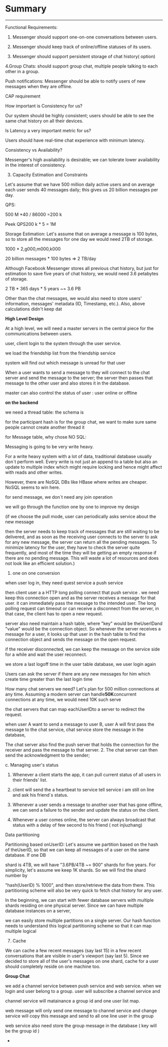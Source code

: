 # Summary



---

Functional Requirements:

1. Messenger should support one-on-one conversations between users.

2. Messenger should keep track of online/offline statuses of its users.

3. Messenger should support persistent storage of chat history( option)

4.Group Chats: should support group chat, multiple people talking to each other in a group.



Push notifications: Messenger should be able to notify users of new messages when they are offline.



CAP requirement



How important is Consistency for us?

Our system should be highly consistent; users should be able to see the same chat history on all their devices.



Is Latency a very important metric for us?

Users should have real-time chat experience with minimum latency.



Consistency vs Availability?

Messenger's high availability is desirable; we can tolerate lower availability in the interest of consistency.





3. Capacity Estimation and Constraints

Let's assume that we have 500 million daily active users and on average each user sends 40 messages daily; this gives us 20 billion messages per day.



QPS:

500 M *40 / 86000 =200 k

Peek QPS200 k * 5 = 1M





Storage Estimation: Let's assume that on average a message is 100 bytes, so to store all the messages for one day we would need 2TB of storage.

1000 * 2,g000,m000,k000

20 billion messages * 100 bytes => 2 TB/day

Although Facebook Messenger stores all previous chat history, but just for estimation to save five years of chat history, we would need 3.6 petabytes of storage.

2 TB * 365 days * 5 years ~= 3.6 PB

Other than the chat messages, we would also need to store users' information, messages' metadata (ID, Timestamp, etc.). Also, above calculations didn't keep dat



**High Level Design**

At a high level, we will need a master servers in the central piece for the communications between users.

user, client login to the system through the user service.

we load the friendship list from the friendship service

system will find out which message is unread for that user

When a user wants to send a message to they will connect to the chat server and send the message to the server; the server then passes that message to the other user and also stores it in the database.



master can also control the status of user : user online or offline

**on the backend**

we need a thread table: the schema is

for the participant hash is for the group chat, we want to make sure same people cannot create another thread it



for Message table, why chose NO SQL:

Messaging is going to be very write heavy.



For a write heavy system with a lot of data, traditional database usually don`t perform well. Every write is not just an append to a table but also an update to multiple index which might require locking and hence might affect with reads and other writes.



However, there are NoSQL DBs like HBase where writes are cheaper. NoSQL seems to win here.



for send message, we don`t need any join operation













we will go through the function one by one to improve my design



(if we choose the pull mode, user can periodically asks service about the new message



then the server needs to keep track of messages that are still waiting to be delivered, and as soon as the receiving user connects to the server to ask for any new message, the server can return all the pending messages. To minimize latency for the user, they have to check the server quite frequently, and most of the time they will be getting an empty response if there are no pending message. This will waste a lot of resources and does not look like an efficient solution.)





1.  one on one conversion

when user log in, they need quest service a push service

then client user a a HTTP long polling connect that push service . we need keep this connection open and as the server receives a message for that user. it can immediately pass the message to the intended user. The long polling request can timeout or can receive a disconnect from the server, in that case, the client has to open a new request.

server also need maintain a hash table, where "key" would be theUserIDand "value" would be the connection object. So whenever the server receives a message for a user, it looks up that user in the hash table to find the connection object and sends the message on the open request.



if the receiver disconnected, we can keep the message on the service side for a while and wait the user reconnect.

we store a last logoff time in the user table database, we user login again

Users can ask the server if there are any new messages for him which create time greater than the last login time



How many chat servers we need? Let's plan for 500 million connections at any time. Assuming a modern server can handle**50K**concurrent connections at any time, we would need 10K such serve

the chat servers that can map eachUserIDto a server to redirect the request.

when user A want to send a message to user B, user A will first pass the message to the chat service, chat service store the message in the database,

The chat server also find the push server that holds the connection for the receiver and pass the message to that server. 2. The chat server can then send the acknowledgment to the sender;



c. Managing user's status

1. Whenever a client starts the app, it can pull current status of all users in their friends' list.

2.  client will send the a heartbeat to service tell service i am still on line and ask his friend`s status.

3. Whenever a user sends a message to another user that has gone offline, we can send a failure to the sender and update the status on the client.

4. Whenever a user comes online, the server can always broadcast that status with a delay of few second to his friend ( not injiuzhang)









Data partitioning



Partitioning based onUserID: Let's assume we partition based on the hash of theUserID, so that we can keep all messages of a user on the same database. If one DB

shard is 4TB, we will have "3.6PB/4TB ~= 900" shards for five years. For simplicity, let's assume we keep 1K shards. So we will find the shard number by

"hash(UserID) % 1000", and then store/retrieve the data from there. This partitioning scheme will also be very quick to fetch chat history for any user.

In the beginning, we can start with fewer database servers with multiple shards residing on one physical server. Since we can have multiple database instances on a server,

we can easily store multiple partitions on a single server. Our hash function needs to understand this logical partitioning scheme so that it can map multiple logical



7. Cache

We can cache a few recent messages (say last 15) in a few recent conversations that are visible in user's viewport (say last 5). Since we decided to store all of the user's messages on one shard, cache for a user should completely reside on one machine too.



**Group Chat**

we add a channel service between push service and web service. when we login and user belong to a group. user will subscribe a channel service and

channel service will matainance a group id and one user list map.

web message will only send one message to channel service and change service will copy this message and send to all one line user in the group



web service also need store the group message in the database ( key will be the group id )









- 










